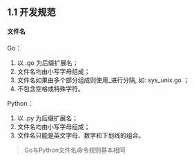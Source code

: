 ## 1.1 开发规范


#### 文件名
Go：
1. 以 .go 为后缀扩展名；
2. 文件名均由小写字母组成；
3. 文件名如果由多个部分组成则使用_进行分隔, 如: sys_unix.go ；
4. 不包含空格或特殊字符。

Python：
1. 以 .py 为后缀扩展名；
2. 文件名均由小写字母组成；
3. 文件名只能是英文字母、数字和下划线的组合。

> Go与Python文件名命令规则基本相同
